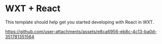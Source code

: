 # WXT + React

This template should help get you started developing with React in WXT.


https://github.com/user-attachments/assets/e8ca6956-eb8c-4c13-ba0d-351781351564

